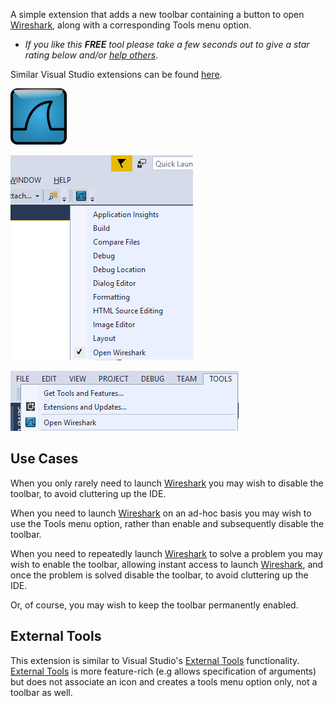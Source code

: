 [ThirdPartyAppHomePage]: https://www.wireshark.org/
[VisualStudioURL]: https://www.visualstudio.com/
[CharityWareURL]: https://github.com/GregTrevellick/QuickLaunchButtons/blob/master/Src/CharityWare.MD

A simple extension that adds a new toolbar containing a button to open [Wireshark][ThirdPartyAppHomePage], along with a corresponding Tools menu option.

 - *If you like this ***FREE*** tool please take a few seconds out to give a star rating below and/or [help others][CharityWareURL]*.

Similar Visual Studio extensions can be found [here](https://marketplace.visualstudio.com/search?term=trevellick&target=VS&sortBy=Relevance).

![Wireshark](https://github.com/GregTrevellick/QuickLaunchButtons/blob/master/Src/QuickLaunchWireshark/Resources/VsixExtensionIcon_90x90.png?raw=true)

![](https://github.com/GregTrevellick/QuickLaunchButtons/blob/master/Src/QuickLaunchWireshark/Resources/Toolbar.png?raw=true)

![](https://github.com/GregTrevellick/QuickLaunchButtons/blob/master/Src/QuickLaunchWireshark/Resources/ToolsMenu.png?raw=true)

## Use Cases

When you only rarely need to launch [Wireshark][ThirdPartyAppHomePage] you may wish to disable the toolbar, to avoid cluttering up the IDE.

When you need to launch [Wireshark][ThirdPartyAppHomePage] on an ad-hoc basis you may wish to use the Tools menu option, rather than enable and subsequently disable the toolbar.

When you need to repeatedly launch [Wireshark][ThirdPartyAppHomePage] to solve a problem you may wish to enable the toolbar, allowing instant access to launch [Wireshark][ThirdPartyAppHomePage], and once the problem is solved disable the toolbar, to avoid cluttering up the IDE.

Or, of course, you may wish to keep the toolbar permanently enabled.

## External Tools

This extension is similar to Visual Studio's [External Tools](https://docs.microsoft.com/en-gb/visualstudio/ide/managing-external-tools) functionality. [External Tools](https://docs.microsoft.com/en-gb/visualstudio/ide/managing-external-tools) is more feature-rich (e.g allows specification of arguments) but does not associate an icon and creates a tools menu option only, not a toolbar as well.
